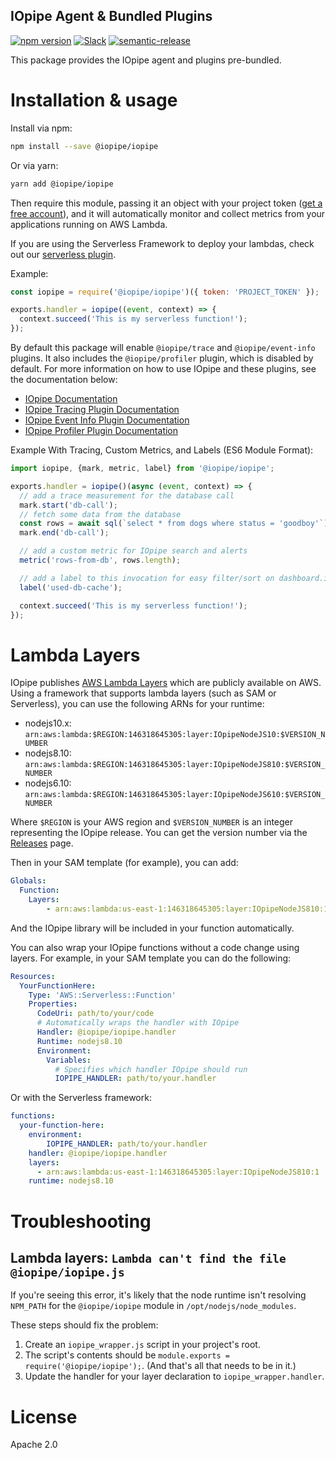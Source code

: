 IOpipe Agent & Bundled Plugins
-----------------------------

[![npm version](https://badge.fury.io/js/%40iopipe%2Fiopipe.svg)](https://badge.fury.io/js/%40iopipe%2Fiopipe)
[![Slack](https://img.shields.io/badge/chat-slack-ff69b4.svg)](https://iopipe.now.sh/)
[![semantic-release](https://img.shields.io/badge/%20%20%F0%9F%93%A6%F0%9F%9A%80-semantic--release-e10079.svg)](https://github.com/semantic-release/semantic-release)

This package provides the IOpipe agent and plugins pre-bundled.

# Installation & usage

Install via npm:

```bash
npm install --save @iopipe/iopipe
```

Or via yarn:

```bash
yarn add @iopipe/iopipe
```

Then require this module, passing it an object with your project token ([get a free account](https://www.iopipe.com)), and it will automatically monitor and collect metrics from your applications running on AWS Lambda.

If you are using the Serverless Framework to deploy your lambdas, check out our [serverless plugin](https://github.com/iopipe/serverless-iopipe-layers).

Example:

```js
const iopipe = require('@iopipe/iopipe')({ token: 'PROJECT_TOKEN' });

exports.handler = iopipe((event, context) => {
  context.succeed('This is my serverless function!');
});
```

By default this package will enable `@iopipe/trace` and `@iopipe/event-info` plugins. It also includes the `@iopipe/profiler` plugin, which is disabled by default. For more information on how to use IOpipe and these plugins, see the documentation below:

- [IOpipe Documentation](https://github.com/iopipe/iopipe-js-core#readme)
- [IOpipe Tracing Plugin Documentation](https://github.com/iopipe/iopipe-plugin-trace#readme)
- [IOpipe Event Info Plugin Documentation](https://github.com/iopipe/iopipe-plugin-event-info#readme)
- [IOpipe Profiler Plugin Documentation](https://github.com/iopipe/iopipe-plugin-profiler#readme)

Example With Tracing, Custom Metrics, and Labels (ES6 Module Format):

```js
import iopipe, {mark, metric, label} from '@iopipe/iopipe';

exports.handler = iopipe()(async (event, context) => {
  // add a trace measurement for the database call
  mark.start('db-call');
  // fetch some data from the database
  const rows = await sql(`select * from dogs where status = 'goodboy'`);
  mark.end('db-call');

  // add a custom metric for IOpipe search and alerts
  metric('rows-from-db', rows.length);

  // add a label to this invocation for easy filter/sort on dashboard.iopipe.com
  label('used-db-cache');

  context.succeed('This is my serverless function!');
});
```

# Lambda Layers

IOpipe publishes [AWS Lambda Layers](https://docs.aws.amazon.com/lambda/latest/dg/configuration-layers.html) which are publicly available on AWS. Using a framework that supports lambda layers (such as SAM or Serverless), you can use the following ARNs for your runtime:

* nodejs10.x: `arn:aws:lambda:$REGION:146318645305:layer:IOpipeNodeJS10:$VERSION_NUMBER`
* nodejs8.10: `arn:aws:lambda:$REGION:146318645305:layer:IOpipeNodeJS810:$VERSION_NUMBER`
* nodejs6.10: `arn:aws:lambda:$REGION:146318645305:layer:IOpipeNodeJS610:$VERSION_NUMBER`

Where `$REGION` is your AWS region and `$VERSION_NUMBER` is an integer representing the IOpipe release. You can get the version number via the [Releases](https://github.com/iopipe/iopipe-js/releases) page.

Then in your SAM template (for example), you can add:

```yaml
Globals:
  Function:
    Layers:
        - arn:aws:lambda:us-east-1:146318645305:layer:IOpipeNodeJS810:1
```

And the IOpipe library will be included in your function automatically.

You can also wrap your IOpipe functions without a code change using layers. For example, in your SAM template you can do the following:

```yaml
Resources:
  YourFunctionHere:
    Type: 'AWS::Serverless::Function'
    Properties:
      CodeUri: path/to/your/code
      # Automatically wraps the handler with IOpipe
      Handler: @iopipe/iopipe.handler
      Runtime: nodejs8.10
      Environment:
        Variables:
          # Specifies which handler IOpipe should run
          IOPIPE_HANDLER: path/to/your.handler
```

Or with the Serverless framework:

```yaml
functions:
  your-function-here:
    environment:
        IOPIPE_HANDLER: path/to/your.handler
    handler: @iopipe/iopipe.handler
    layers:
      - arn:aws:lambda:us-east-1:146318645305:layer:IOpipeNodeJS810:1
    runtime: nodejs8.10
```
# Troubleshooting

## Lambda layers: ```Lambda can't find the file @iopipe/iopipe.js```

If you're seeing this error, it's likely that the node runtime isn't resolving ```NPM_PATH``` for the ```@iopipe/iopipe``` module in ```/opt/nodejs/node_modules```.

These steps should fix the problem:  
1. Create an ```iopipe_wrapper.js``` script in your project's root.
2. The script's contents should be ```module.exports = require('@iopipe/iopipe');```. (And that's all that needs to be in it.)
3. Update the handler for your layer declaration to ```iopipe_wrapper.handler```.

# License

Apache 2.0
